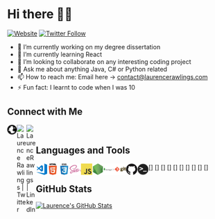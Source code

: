 # Hi there 👋🏼

[![Website](https://img.shields.io/website?label=laurencerawlings.com&style=for-the-badge&url=https%3A%2F%2Flaurencerawlings.com)](https://laurencerawlings.com)
[![Twitter Follow](https://img.shields.io/twitter/follow/laurencer_?color=1DA1F2&logo=twitter&style=for-the-badge)](https://twitter.com/intent/follow?original_referer=https%3A%2F%2Fgithub.com%2FLaurenceRawlings&screen_name=LaurenceR_)

-   🔭 I’m currently working on my degree dissertation
-   🌱 I’m currently learning React
-   👯 I’m looking to collaborate on any interesting coding project
-   💬 Ask me about anything Java, C# or Python related
-   📫 How to reach me: Email here -> contact@laurencerawlings.com
-   ⚡ Fun fact: I learnt to code when I was 10

## Connect with Me

[<img align="left" alt="laurencerawlings.com" width="22px" src="https://raw.githubusercontent.com/iconic/open-iconic/master/svg/globe.svg" />][website]
[<img align="left" alt="Laurence Rawlings | Twitter" width="22px" src="https://cdn.jsdelivr.net/npm/simple-icons@v3/icons/twitter.svg" />][twitter]
[<img align="left" alt="LaurenceRawlings | LinkedIn" width="22px" src="https://cdn.jsdelivr.net/npm/simple-icons@v3/icons/linkedin.svg" />][linkedin]

<br />

## Languages and Tools

[<img align="left" alt="Visual Studio Code" width="26px" src="https://raw.githubusercontent.com/github/explore/80688e429a7d4ef2fca1e82350fe8e3517d3494d/topics/visual-studio-code/visual-studio-code.png" />]
[<img align="left" alt="HTML5" width="26px" src="https://raw.githubusercontent.com/github/explore/80688e429a7d4ef2fca1e82350fe8e3517d3494d/topics/html/html.png" />]
[<img align="left" alt="CSS3" width="26px" src="https://raw.githubusercontent.com/github/explore/80688e429a7d4ef2fca1e82350fe8e3517d3494d/topics/css/css.png" />]
[<img align="left" alt="Sass" width="26px" src="https://raw.githubusercontent.com/github/explore/80688e429a7d4ef2fca1e82350fe8e3517d3494d/topics/sass/sass.png" />]
[<img align="left" alt="JavaScript" width="26px" src="https://raw.githubusercontent.com/github/explore/80688e429a7d4ef2fca1e82350fe8e3517d3494d/topics/javascript/javascript.png" />]
[<img align="left" alt="Node.js" width="26px" src="https://raw.githubusercontent.com/github/explore/80688e429a7d4ef2fca1e82350fe8e3517d3494d/topics/nodejs/nodejs.png" />]
[<img align="left" alt="MongoDB" width="26px" src="https://raw.githubusercontent.com/github/explore/80688e429a7d4ef2fca1e82350fe8e3517d3494d/topics/mongodb/mongodb.png" />]
[<img align="left" alt="Git" width="26px" src="https://raw.githubusercontent.com/github/explore/80688e429a7d4ef2fca1e82350fe8e3517d3494d/topics/git/git.png" />]
[<img align="left" alt="GitHub" width="26px" src="https://raw.githubusercontent.com/github/explore/78df643247d429f6cc873026c0622819ad797942/topics/github/github.png" />]
[<img align="left" alt="Terminal" width="26px" src="https://raw.githubusercontent.com/github/explore/80688e429a7d4ef2fca1e82350fe8e3517d3494d/topics/terminal/terminal.png" />]

## GitHub Stats

[![Laurence's GitHub Stats](https://github-readme-stats.vercel.app/api?username=LaurenceRawlings)](https://github.com/LaurenceRawlings)

[website]: https://laurencerawlings.com
[twitter]: https://twitter.com/laurencer_
[youtube]: https://www.youtube.com/channel/UCMOXtPnpNQ4xp4qCy9oiMzQ
[linkedin]: https://www.linkedin.com/in/laurence-rawlings-932406199

